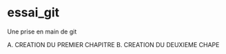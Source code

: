 # essai_git
Une prise en main de git

A. CREATION DU PREMIER CHAPITRE
B. CREATION DU DEUXIEME CHAPE

